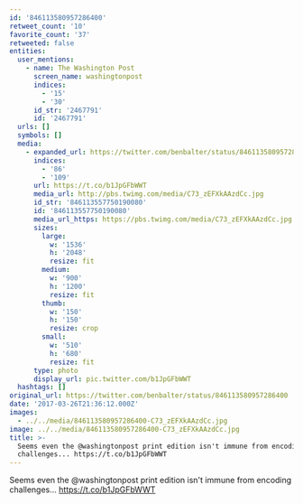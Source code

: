 ```yaml
---
id: '846113580957286400'
retweet_count: '10'
favorite_count: '37'
retweeted: false
entities:
  user_mentions:
    - name: The Washington Post
      screen_name: washingtonpost
      indices:
        - '15'
        - '30'
      id_str: '2467791'
      id: '2467791'
  urls: []
  symbols: []
  media:
    - expanded_url: https://twitter.com/benbalter/status/846113580957286400/photo/1
      indices:
        - '86'
        - '109'
      url: https://t.co/b1JpGFbWWT
      media_url: http://pbs.twimg.com/media/C73_zEFXkAAzdCc.jpg
      id_str: '846113557750190080'
      id: '846113557750190080'
      media_url_https: https://pbs.twimg.com/media/C73_zEFXkAAzdCc.jpg
      sizes:
        large:
          w: '1536'
          h: '2048'
          resize: fit
        medium:
          w: '900'
          h: '1200'
          resize: fit
        thumb:
          w: '150'
          h: '150'
          resize: crop
        small:
          w: '510'
          h: '680'
          resize: fit
      type: photo
      display_url: pic.twitter.com/b1JpGFbWWT
  hashtags: []
original_url: https://twitter.com/benbalter/status/846113580957286400
date: '2017-03-26T21:36:12.000Z'
images:
  - ../../media/846113580957286400-C73_zEFXkAAzdCc.jpg
image: ../../media/846113580957286400-C73_zEFXkAAzdCc.jpg
title: >-
  Seems even the @washingtonpost print edition isn't immune from encoding
  challenges... https://t.co/b1JpGFbWWT
---
```


Seems even the @washingtonpost print edition isn't immune from encoding challenges... https://t.co/b1JpGFbWWT